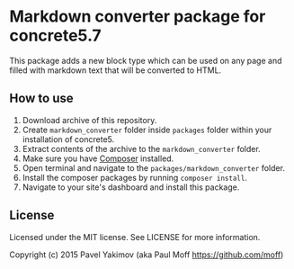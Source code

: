 # Markdown converter package for concrete5.7

This package adds a new block type which can be used on any page and filled with markdown text that will be converted to HTML.

## How to use

1. Download archive of this repository.
2. Create `markdown_converter` folder inside `packages` folder within your installation of concrete5.
3. Extract contents of the archive to the `markdown_converter` folder.
4. Make sure you have [Composer](https://getcomposer.org/) installed.
5. Open terminal and navigate to the `packages/markdown_converter` folder.
6. Install the composer packages by running `composer install`.
7. Navigate to your site's dashboard and install this package.

## License

Licensed under the MIT license. See LICENSE for more information.

Copyright (c) 2015 Pavel Yakimov (aka Paul Moff https://github.com/moff)